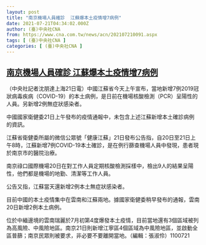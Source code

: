 ```yaml
---
layout: post
title: "南京機場人員確診  江蘇爆本土疫情增7病例"
date: 2021-07-21T04:34:02.000Z
author: (臺)中央社CNA
from: https://www.cna.com.tw/news/acn/202107210091.aspx
tags: [ (臺)中央社CNA ]
categories: [ (臺)中央社CNA ]
---
```

<!--1626842042000-->
[南京機場人員確診  江蘇爆本土疫情增7病例](https://www.cna.com.tw/news/acn/202107210091.aspx)
------

<div>
<div></div><div class="paragraph"><p>（中央社記者沈朋達上海21日電）中國江蘇省今天上午宣布，當地新增7例2019冠狀病毒疾病（COVID-19）的本土病例，是日前在機場核酸檢測（PCR）呈陽性的人員。另新增2例無症狀感染者。</p><p>中國國家衛健委21日上午發布的疫情通報中，未包含上述江蘇新增本土確診病例的資訊。</p><p>江蘇省衛健委所屬的微信公眾號「健康江蘇」21日發布公告指，自20日至21日上午8時，江蘇新增7例COVID-19本土確診，是在例行篩查機場人員中發現，患者現於南京市的醫院治療。</p><p>南京祿口國際機場20日在對工作人員定期核酸檢測採樣中，檢出9人的結果呈陽性，他們都是機場的地勤、清潔等工作人員。</p><p>公告又指，江蘇當天還新增2例本土無症狀感染者。</p><p>目前中國的本土疫情集中在雲南和江蘇兩地。據國家衛健委稍早發布的通報，雲南20日新增2例本土病例。</p><p>位於中緬邊境的雲南瑞麗於7月初第4度爆發本土疫情，目前當地還有3個區域被列為高風險、中風險地區。南京21日則新增江寧區4個區域為中風險地區，並啟動全區普篩；南京民眾則被要求，非必要不要離開當地。（編輯：張淑伶）1100721</p></div>
</div>
